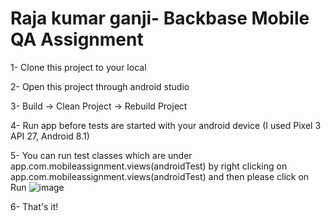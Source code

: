 # Raja kumar ganji- Backbase Mobile QA Assignment

1- Clone this project to your local

2- Open this project through android studio 

3- Build -> Clean Project -> Rebuild Project

4- Run app before tests are started with your android device (I used Pixel 3 API 27, Android 8.1)

5- You can run test classes which are under app.com.mobileassignment.views(androidTest) by right clicking on app.com.mobileassignment.views(androidTest) and then please click on Run
![image](https://user-images.githubusercontent.com/62015829/140659313-293983a8-131d-4dbd-b646-ecf17aa0bd79.png)

6- That's it!


